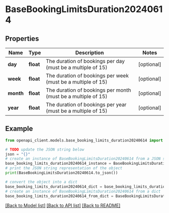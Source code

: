 # BaseBookingLimitsDuration20240614


## Properties

Name | Type | Description | Notes
------------ | ------------- | ------------- | -------------
**day** | **float** | The duration of bookings per day (must be a multiple of 15) | [optional] 
**week** | **float** | The duration of bookings per week (must be a multiple of 15) | [optional] 
**month** | **float** | The duration of bookings per month (must be a multiple of 15) | [optional] 
**year** | **float** | The duration of bookings per year (must be a multiple of 15) | [optional] 

## Example

```python
from openapi_client.models.base_booking_limits_duration20240614 import BaseBookingLimitsDuration20240614

# TODO update the JSON string below
json = "{}"
# create an instance of BaseBookingLimitsDuration20240614 from a JSON string
base_booking_limits_duration20240614_instance = BaseBookingLimitsDuration20240614.from_json(json)
# print the JSON string representation of the object
print(BaseBookingLimitsDuration20240614.to_json())

# convert the object into a dict
base_booking_limits_duration20240614_dict = base_booking_limits_duration20240614_instance.to_dict()
# create an instance of BaseBookingLimitsDuration20240614 from a dict
base_booking_limits_duration20240614_from_dict = BaseBookingLimitsDuration20240614.from_dict(base_booking_limits_duration20240614_dict)
```
[[Back to Model list]](../README.md#documentation-for-models) [[Back to API list]](../README.md#documentation-for-api-endpoints) [[Back to README]](../README.md)


